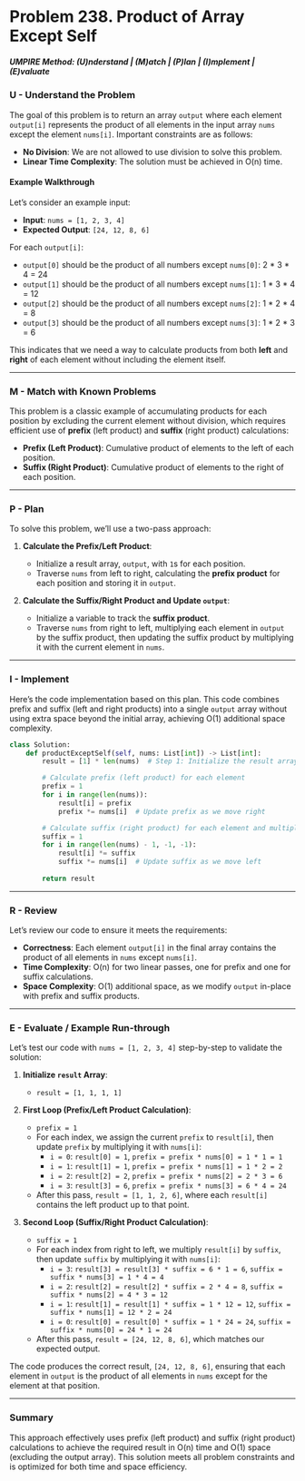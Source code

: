 # Problem 238. Product of Array Except Self

##### UMPIRE Method: (U)nderstand | (M)atch | (P)lan | (I)mplement | (E)valuate

### U - Understand the Problem
The goal of this problem is to return an array `output` where each element `output[i]` represents the product of all elements in the input array `nums` except the element `nums[i]`. Important constraints are as follows:
- **No Division**: We are not allowed to use division to solve this problem.
- **Linear Time Complexity**: The solution must be achieved in O(n) time.

#### Example Walkthrough
Let’s consider an example input:
- **Input**: `nums = [1, 2, 3, 4]`
- **Expected Output**: `[24, 12, 8, 6]`

For each `output[i]`:
- `output[0]` should be the product of all numbers except `nums[0]`: 2 * 3 * 4 = 24
- `output[1]` should be the product of all numbers except `nums[1]`: 1 * 3 * 4 = 12
- `output[2]` should be the product of all numbers except `nums[2]`: 1 * 2 * 4 = 8
- `output[3]` should be the product of all numbers except `nums[3]`: 1 * 2 * 3 = 6

This indicates that we need a way to calculate products from both **left** and **right** of each element without including the element itself.

---

### M - Match with Known Problems
This problem is a classic example of accumulating products for each position by excluding the current element without division, which requires efficient use of **prefix** (left product) and **suffix** (right product) calculations:
- **Prefix (Left Product)**: Cumulative product of elements to the left of each position.
- **Suffix (Right Product)**: Cumulative product of elements to the right of each position.

---

### P - Plan
To solve this problem, we’ll use a two-pass approach:
1. **Calculate the Prefix/Left Product**:
   - Initialize a result array, `output`, with `1`s for each position.
   - Traverse `nums` from left to right, calculating the **prefix product** for each position and storing it in `output`.
   
2. **Calculate the Suffix/Right Product and Update `output`**:
   - Initialize a variable to track the **suffix product**.
   - Traverse `nums` from right to left, multiplying each element in `output` by the suffix product, then updating the suffix product by multiplying it with the current element in `nums`.

---

### I - Implement
Here’s the code implementation based on this plan. This code combines prefix and suffix (left and right products) into a single `output` array without using extra space beyond the initial array, achieving O(1) additional space complexity.

```python
class Solution:
    def productExceptSelf(self, nums: List[int]) -> List[int]:
        result = [1] * len(nums)  # Step 1: Initialize the result array with 1s

        # Calculate prefix (left product) for each element
        prefix = 1
        for i in range(len(nums)):
            result[i] = prefix
            prefix *= nums[i]  # Update prefix as we move right

        # Calculate suffix (right product) for each element and multiply
        suffix = 1
        for i in range(len(nums) - 1, -1, -1):
            result[i] *= suffix
            suffix *= nums[i]  # Update suffix as we move left
        
        return result
```

---

### R - Review
Let’s review our code to ensure it meets the requirements:
- **Correctness**: Each element `output[i]` in the final array contains the product of all elements in `nums` except `nums[i]`.
- **Time Complexity**: O(n) for two linear passes, one for prefix and one for suffix calculations.
- **Space Complexity**: O(1) additional space, as we modify `output` in-place with prefix and suffix products.

---

### E - Evaluate / Example Run-through
Let’s test our code with `nums = [1, 2, 3, 4]` step-by-step to validate the solution:

1. **Initialize `result` Array**:
   - `result = [1, 1, 1, 1]`

2. **First Loop (Prefix/Left Product Calculation)**:
   - `prefix = 1`
   - For each index, we assign the current `prefix` to `result[i]`, then update `prefix` by multiplying it with `nums[i]`:
     - `i = 0`: `result[0] = 1`, `prefix = prefix * nums[0] = 1 * 1 = 1`
     - `i = 1`: `result[1] = 1`, `prefix = prefix * nums[1] = 1 * 2 = 2`
     - `i = 2`: `result[2] = 2`, `prefix = prefix * nums[2] = 2 * 3 = 6`
     - `i = 3`: `result[3] = 6`, `prefix = prefix * nums[3] = 6 * 4 = 24`
   - After this pass, `result = [1, 1, 2, 6]`, where each `result[i]` contains the left product up to that point.

3. **Second Loop (Suffix/Right Product Calculation)**:
   - `suffix = 1`
   - For each index from right to left, we multiply `result[i]` by `suffix`, then update `suffix` by multiplying it with `nums[i]`:
     - `i = 3`: `result[3] = result[3] * suffix = 6 * 1 = 6`, `suffix = suffix * nums[3] = 1 * 4 = 4`
     - `i = 2`: `result[2] = result[2] * suffix = 2 * 4 = 8`, `suffix = suffix * nums[2] = 4 * 3 = 12`
     - `i = 1`: `result[1] = result[1] * suffix = 1 * 12 = 12`, `suffix = suffix * nums[1] = 12 * 2 = 24`
     - `i = 0`: `result[0] = result[0] * suffix = 1 * 24 = 24`, `suffix = suffix * nums[0] = 24 * 1 = 24`
   - After this pass, `result = [24, 12, 8, 6]`, which matches our expected output.

The code produces the correct result, `[24, 12, 8, 6]`, ensuring that each element in `output` is the product of all elements in `nums` except for the element at that position.

---

### Summary
This approach effectively uses prefix (left product) and suffix (right product) calculations to achieve the required result in O(n) time and O(1) space (excluding the output array). This solution meets all problem constraints and is optimized for both time and space efficiency.
